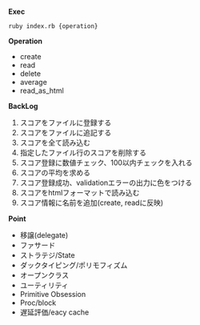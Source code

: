 **Exec**
```
ruby index.rb {operation}
```

**Operation**
- create 
- read
- delete
- average
- read_as_html

**BackLog**
1. スコアをファイルに登録する
2. スコアをファイルに追記する
3. スコアを全て読み込む
4. 指定したファイル行のスコアを削除する
5. スコア登録に数値チェック、100以内チェックを入れる
6. スコアの平均を求める
7. スコア登録成功、validationエラーの出力に色をつける
8. スコアをhtmlフォーマットで読み込む
9. スコア情報に名前を追加(create, readに反映)

**Point**
- 移譲(delegate)
- ファサード
- ストラテジ/State
- ダックタイピング/ポリモフィズム
- オープンクラス
- ユーティリティ
- Primitive Obsession
- Proc/block
- 遅延評価/eacy cache